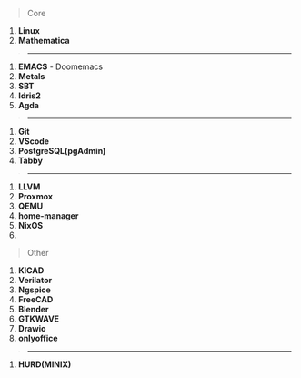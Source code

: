 > Core
1. **Linux**
2. **Mathematica**
> ---
1. **EMACS** - Doomemacs
2. **Metals** 
3. **SBT**
4. **Idris2**
5. **Agda**
>---
1. **Git**
2. **VScode**
3. **PostgreSQL(pgAdmin)**
4. **Tabby**
>---
1. **LLVM**
2. **Proxmox**
3. **QEMU**
4. **home-manager**
5. **NixOS**
6. 
> Other
1.  **KICAD**
2.  **Verilator**
3.  **Ngspice**
4.  **FreeCAD**
5.  **Blender**
6.  **GTKWAVE**
7.  **Drawio**
8.  **onlyoffice**
>---
1.   **HURD(MINIX)**